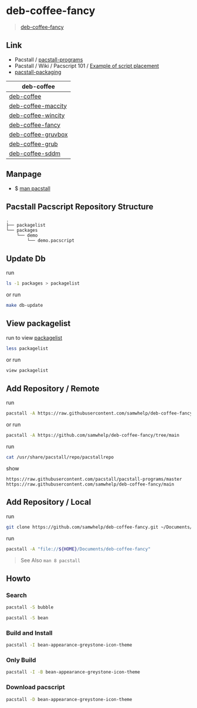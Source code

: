 

# deb-coffee-fancy

> [deb-coffee-fancy](https://samwhelp.github.io/deb-coffee-fancy/)




## Link

* Pacstall / [pacstall-programs](https://github.com/pacstall/pacstall-programs#pacstall-programs)
* Pacstall / Wiki / Pacscript 101 / [Example of script placement](https://github.com/pacstall/pacstall/wiki/Pacscript-101#pacscript-name)
* [pacstall-packaging](https://github.com/samwhelp/pacstall-packaging)


| deb-coffee |
| ---------- |
| [deb-coffee](https://github.com/samwhelp/deb-coffee) |
| [deb-coffee-maccity](https://github.com/samwhelp/deb-coffee-maccity) |
| [deb-coffee-wincity](https://github.com/samwhelp/deb-coffee-wincity) |
| [deb-coffee-fancy](https://github.com/samwhelp/deb-coffee-fancy) |
| [deb-coffee-gruvbox](https://github.com/samwhelp/deb-coffee-gruvbox) |
| [deb-coffee-grub](https://github.com/samwhelp/deb-coffee-grub) |
| [deb-coffee-sddm](https://github.com/samwhelp/deb-coffee-sddm) |




## Manpage

* $ [man pacstall](https://github.com/samwhelp/deb-coffee/blob/main/helper/share/manpage/pacstall.md#manpage)




## Pacstall Pacscript Repository Structure


```
.
├── packagelist
└── packages
    └── demo
        └── demo.pacscript
```


## Update Db

run

``` sh
ls -1 packages > packagelist
```

or run

``` sh
make db-update
```




## View packagelist

run to view [packagelist](packagelist)

``` sh
less packagelist
```

or run

``` sh
view packagelist
```




## Add Repository / Remote

run

``` sh
pacstall -A https://raw.githubusercontent.com/samwhelp/deb-coffee-fancy/main
```

or run

``` sh
pacstall -A https://github.com/samwhelp/deb-coffee-fancy/tree/main
```


run

``` sh
cat /usr/share/pacstall/repo/pacstallrepo
```

show

```
https://raw.githubusercontent.com/pacstall/pacstall-programs/master
https://raw.githubusercontent.com/samwhelp/deb-coffee-fancy/main
```




## Add Repository / Local

run

``` sh
git clone https://github.com/samwhelp/deb-coffee-fancy.git ~/Documents/deb-coffee-fancy
```


run

``` sh
pacstall -A "file://${HOME}/Documents/deb-coffee-fancy"
```

> See Also `man 8 pacstall`


## Howto

### Search

``` sh
pacstall -S bubble
```

``` sh
pacstall -S bean
```


### Build and Install

``` sh
pacstall -I bean-appearance-greystone-icon-theme
```


### Only Build

``` sh
pacstall -I -B bean-appearance-greystone-icon-theme
```


### Download pacscript

``` sh
pacstall -D bean-appearance-greystone-icon-theme
```
